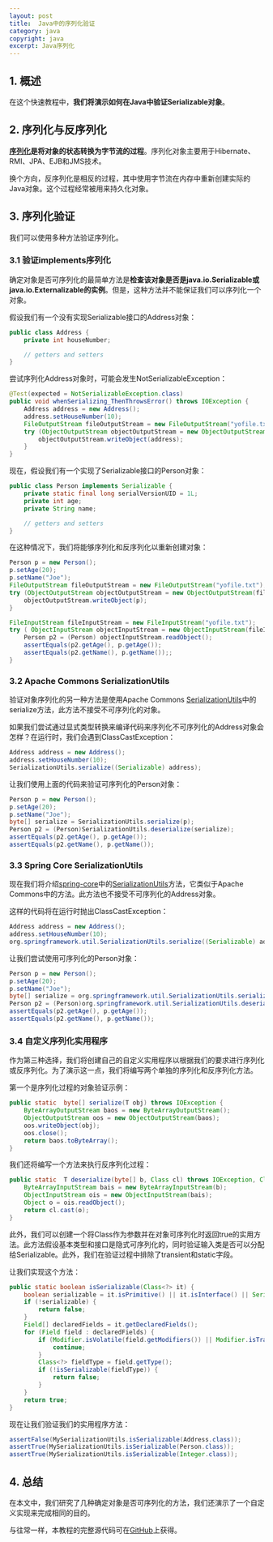 ```yaml
---
layout: post
title:  Java中的序列化验证
category: java
copyright: java
excerpt: Java序列化
---
```


## 1. 概述

在这个快速教程中，**我们将演示如何在Java中验证Serializable对象**。

## 2. 序列化与反序列化

**[序列化](https://www.baeldung.com/java-serialization)是将对象的状态转换为字节流的过程**。序列化对象主要用于Hibernate、RMI、JPA、EJB和JMS技术。

换个方向，反序列化是相反的过程，其中使用字节流在内存中重新创建实际的Java对象。这个过程经常被用来持久化对象。

## 3. 序列化验证

我们可以使用多种方法验证序列化。

### 3.1 验证implements序列化

确定对象是否可序列化的最简单方法是**检查该对象是否是java.io.Serializable或java.io.Externalizable的实例**。但是，这种方法并不能保证我们可以序列化一个对象。

假设我们有一个没有实现Serializable接口的Address对象：

```java
public class Address {
    private int houseNumber;

    // getters and setters
}
```

尝试序列化Address对象时，可能会发生NotSerializableException：

```java
@Test(expected = NotSerializableException.class)
public void whenSerializing_ThenThrowsError() throws IOException {
    Address address = new Address();
    address.setHouseNumber(10);
    FileOutputStream fileOutputStream = new FileOutputStream("yofile.txt");
    try (ObjectOutputStream objectOutputStream = new ObjectOutputStream(fileOutputStream)) {
        objectOutputStream.writeObject(address);
    }
}
```

现在，假设我们有一个实现了Serializable接口的Person对象：

```java
public class Person implements Serializable {
    private static final long serialVersionUID = 1L;
    private int age;
    private String name;

    // getters and setters
}
```

在这种情况下，我们将能够序列化和反序列化以重新创建对象：

```java
Person p = new Person();
p.setAge(20);
p.setName("Joe");
FileOutputStream fileOutputStream = new FileOutputStream("yofile.txt");
try (ObjectOutputStream objectOutputStream = new ObjectOutputStream(fileOutputStream)) {
    objectOutputStream.writeObject(p);
}

FileInputStream fileInputStream = new FileInputStream("yofile.txt");
try ( ObjectInputStream objectInputStream = new ObjectInputStream(fileInputStream)) {
    Person p2 = (Person) objectInputStream.readObject();
    assertEquals(p2.getAge(), p.getAge());
    assertEquals(p2.getName(), p.getName());;
}
```

### 3.2 Apache Commons SerializationUtils

验证对象序列化的另一种方法是使用Apache Commons [SerializationUtils](https://commons.apache.org/proper/commons-lang/apidocs/org/apache/commons/lang3/SerializationUtils.html)中的serialize方法，此方法不接受不可序列化的对象。

如果我们尝试通过显式类型转换来编译代码来序列化不可序列化的Address对象会怎样？在运行时，我们会遇到ClassCastException：

```java
Address address = new Address();
address.setHouseNumber(10);
SerializationUtils.serialize((Serializable) address);
```

让我们使用上面的代码来验证可序列化的Person对象：

```java
Person p = new Person();
p.setAge(20);
p.setName("Joe");
byte[] serialize = SerializationUtils.serialize(p);
Person p2 = (Person)SerializationUtils.deserialize(serialize);
assertEquals(p2.getAge(), p.getAge());
assertEquals(p2.getName(), p.getName());
```

### 3.3 Spring Core SerializationUtils

现在我们将介绍[spring-core](https://mvnrepository.com/artifact/org.springframework/spring-core)中的[SerializationUtils](https://www.javadoc.io/doc/org.springframework/spring-core/5.0.8.RELEASE/org/springframework/util/SerializationUtils.html)方法，它类似于Apache Commons中的方法。此方法也不接受不可序列化的Address对象。

这样的代码将在运行时抛出ClassCastException：

```java
Address address = new Address();
address.setHouseNumber(10);
org.springframework.util.SerializationUtils.serialize((Serializable) address);
```

让我们尝试使用可序列化的Person对象：

```java
Person p = new Person();
p.setAge(20);
p.setName("Joe");
byte[] serialize = org.springframework.util.SerializationUtils.serialize(p);
Person p2 = (Person)org.springframework.util.SerializationUtils.deserialize(serialize);
assertEquals(p2.getAge(), p.getAge());
assertEquals(p2.getName(), p.getName());
```

### 3.4 自定义序列化实用程序

作为第三种选择，我们将创建自己的自定义实用程序以根据我们的要求进行序列化或反序列化。为了演示这一点，我们将编写两个单独的序列化和反序列化方法。

第一个是序列化过程的对象验证示例：

```java
public static  byte[] serialize(T obj) throws IOException {
    ByteArrayOutputStream baos = new ByteArrayOutputStream();
    ObjectOutputStream oos = new ObjectOutputStream(baos);
    oos.writeObject(obj);
    oos.close();
    return baos.toByteArray();
}
```

我们还将编写一个方法来执行反序列化过程：

```java
public static  T deserialize(byte[] b, Class cl) throws IOException, ClassNotFoundException {
    ByteArrayInputStream bais = new ByteArrayInputStream(b);
    ObjectInputStream ois = new ObjectInputStream(bais);
    Object o = ois.readObject();
    return cl.cast(o);
}
```

此外，我们可以创建一个将Class作为参数并在对象可序列化时返回true的实用方法。此方法假设基本类型和接口是隐式可序列化的，同时验证输入类是否可以分配给Serializable。此外，我们在验证过程中排除了transient和static字段。

让我们实现这个方法：

```java
public static boolean isSerializable(Class<?> it) {
    boolean serializable = it.isPrimitive() || it.isInterface() || Serializable.class.isAssignableFrom(it);
    if (!serializable) {
        return false;
    }
    Field[] declaredFields = it.getDeclaredFields();
    for (Field field : declaredFields) {
        if (Modifier.isVolatile(field.getModifiers()) || Modifier.isTransient(field.getModifiers()) || Modifier.isStatic(field.getModifiers())) {
            continue;
        }
        Class<?> fieldType = field.getType();
        if (!isSerializable(fieldType)) {
            return false;
        }
    }
    return true;
}
```

现在让我们验证我们的实用程序方法：

```java
assertFalse(MySerializationUtils.isSerializable(Address.class));
assertTrue(MySerializationUtils.isSerializable(Person.class));
assertTrue(MySerializationUtils.isSerializable(Integer.class));
```

## 4. 总结

在本文中，我们研究了几种确定对象是否可序列化的方法，我们还演示了一个自定义实现来完成相同的目的。

与往常一样，本教程的完整源代码可在[GitHub](https://github.com/tuyucheng7/taketoday-tutorial4j/tree/master/java-core-modules/java-serialization)上获得。